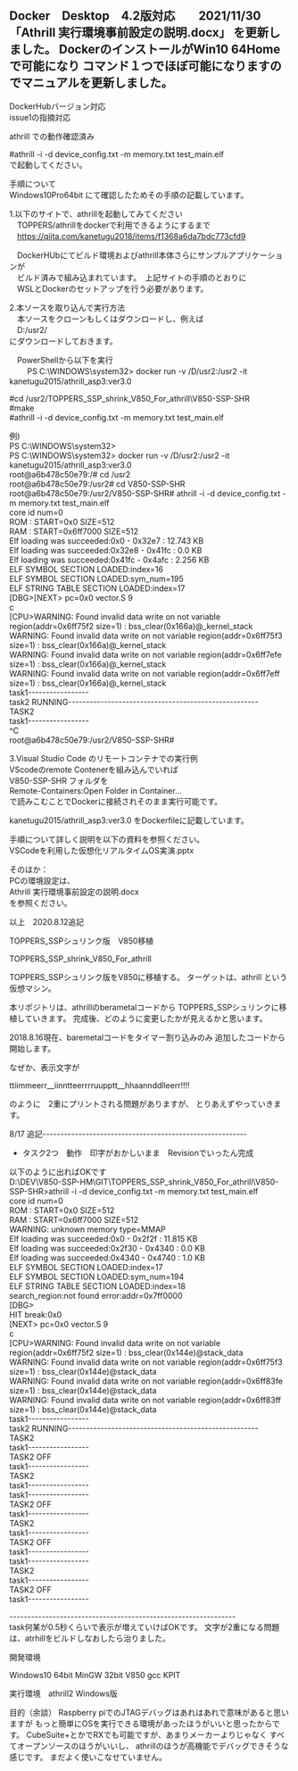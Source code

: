 Docker　Desktop　4.2版対応　　2021/11/30
「Athrill 実行環境事前設定の説明.docx」
を更新しました。
DockerのインストールがWin10 64Homeで可能になり
コマンド１つでほぼ可能になりますのでマニュアルを更新しました。
--------------------------------------------
DockerHubバージョン対応<br>
issue1の指摘対応<br>

athrill での動作確認済み<br>

#athrill -i -d device_config.txt -m memory.txt test_main.elf<br>
で起動してください。

手順について<br>
Windows10Pro64bit にて確認したためその手順の記載しています。<br>

1.以下のサイトで、athrillを起動してみてください<br>
　TOPPERS/athrillをdockerで利用できるようにするまで<br>
　https://qiita.com/kanetugu2018/items/f1368a6da7bdc773cfd9 <br>

　DockerHUbにてビルド環境およびathrill本体さらにサンプルアプリケーションが<br>
　ビルド済みで組み込まれています。　上記サイトの手順のとおりに<br>
　WSLとDockerのセットアップを行う必要があります。<br>


2.本ソースを取り込んで実行方法<br>
　本ソースをクローンもしくはダウンロードし、例えば<br>
　D:/usr2/  <br>
  にダウンロードしておきます。<br>

　PowerShellから以下を実行<br>
　
　PS C:\WINDOWS\system32> docker run -v /D/usr2:/usr2 -it kanetugu2015/athrill_asp3:ver3.0 <br>
  
  #cd /usr2/TOPPERS_SSP_shrink_V850_For_athrill\V850-SSP-SHR <br>
  #make <br>
  #athrill -i -d device_config.txt -m memory.txt test_main.elf <br>

例)<br>
PS C:\WINDOWS\system32><br>
PS C:\WINDOWS\system32> docker run -v /D/usr2:/usr2 -it kanetugu2015/athrill_asp3:ver3.0 <br>
root@a6b478c50e79:/# cd /usr2 <br>
root@a6b478c50e79:/usr2# cd V850-SSP-SHR <br>
root@a6b478c50e79:/usr2/V850-SSP-SHR# athrill -i -d device_config.txt -m memory.txt  test_main.elf <br>
core id num=0<br>
ROM : START=0x0 SIZE=512<br>
RAM : START=0x6ff7000 SIZE=512<br>
Elf loading was succeeded:0x0 - 0x32e7 : 12.743 KB<br>
Elf loading was succeeded:0x32e8 - 0x41fc : 0.0 KB<br>
Elf loading was succeeded:0x41fc - 0x4afc : 2.256 KB<br>
ELF SYMBOL SECTION LOADED:index=16<br>
ELF SYMBOL SECTION LOADED:sym_num=195<br>
ELF STRING TABLE SECTION LOADED:index=17<br>
[DBG>[NEXT> pc=0x0 vector.S 9<br>
c<br>
[CPU>WARNING: Found invalid data write on not variable region(addr=0x6ff75f2 size=1) : bss_clear(0x166a)@_kernel_stack <br>
WARNING: Found invalid data write on not variable region(addr=0x6ff75f3 size=1) : bss_clear(0x166a)@_kernel_stack <br>
WARNING: Found invalid data write on not variable region(addr=0x6ff7efe size=1) : bss_clear(0x166a)@_kernel_stack <br>
WARNING: Found invalid data write on not variable region(addr=0x6ff7eff size=1) : bss_clear(0x166a)@_kernel_stack <br>
task1----------------- <br>
task2 RUNNING----------------------------------------------------- <br>
TASK2 <br>
task1----------------- <br>
^C <br>
root@a6b478c50e79:/usr2/V850-SSP-SHR# <br>

3.Visual Studio Code のリモートコンテナでの実行例<br>
VScodeのremote Contenerを組み込んでいれば<br>
V850-SSP-SHR フォルダを　<br>
Remote-Containers:Open Folder in Container...<br>
で読みこむことでDockerに接続されそのまま実行可能です。<br>

kanetugu2015/athrill_asp3:ver3.0 をDockerfileに記載しています。<br>

手順について詳しく説明を以下の資料を参照ください。<br>
VSCodeを利用した仮想化リアルタイムOS実演.pptx<br>


そのほか：<br>
PCの環境設定は、<br>
Athrill 実行環境事前設定の説明.docx <br>
を参照ください。<br>

以上　2020.8.12追記 <br>



TOPPERS_SSPシュリンク版　V850移植

TOPPERS_SSP_shrink_V850_For_athrill


TOPPERS_SSPシュリンク版をV850に移植する。
ターゲットは、athrill という仮想マシン。

本リポジトリは、athrillのberametalコードから
TOPPERS_SSPシュリンクに移植していきます。
完成後、どのように変更したかが見えるかと思います。

2018.8.16現在、baremetalコードをタイマー割り込みのみ
追加したコードから開始します。

なぜか、表示文字が　

ttiimmeerr__iinntteerrrruupptt__hhaannddlleerr!!!!

のように　2重にプリントされる問題がありますが、
とりあえずやっていきます。

8/17 追記---------------------------------------------------------
* タスク2つ　動作　印字がおかしいまま　Revisionでいったん完成

以下のように出ればOKです　<br>
D:\DEV\V850-SSP-HM\GIT\TOPPERS_SSP_shrink_V850_For_athrill\V850-SSP-SHR>athrill -i -d device_config.txt -m memory.txt test_main.elf<br>
core id num=0<br>
ROM : START=0x0 SIZE=512<br>
RAM : START=0x6ff7000 SIZE=512<br>
WARNING: unknown memory type=MMAP<br>
Elf loading was succeeded:0x0 - 0x2f2f : 11.815 KB<br>
Elf loading was succeeded:0x2f30 - 0x4340 : 0.0 KB<br>
Elf loading was succeeded:0x4340 - 0x4740 : 1.0 KB<br>
ELF SYMBOL SECTION LOADED:index=17<br>
ELF SYMBOL SECTION LOADED:sym_num=194<br>
ELF STRING TABLE SECTION LOADED:index=18<br>
search_region:not found error:addr=0x7ff0000<br>
[DBG><br>
HIT break:0x0<br>
[NEXT> pc=0x0 vector.S 9<br>
c<br>
[CPU>WARNING: Found invalid data write on not variable region(addr=0x6ff75f2 size=1) : bss_clear(0x144e)@stack_data<br>
WARNING: Found invalid data write on not variable region(addr=0x6ff75f3 size=1) : bss_clear(0x144e)@stack_data<br>
WARNING: Found invalid data write on not variable region(addr=0x6ff83fe size=1) : bss_clear(0x144e)@stack_data<br>
WARNING: Found invalid data write on not variable region(addr=0x6ff83ff size=1) : bss_clear(0x144e)@stack_data<br>
task1-----------------<br>
task2 RUNNING-----------------------------------------------------<br>
TASK2<br>
task1-----------------<br>
TASK2 OFF<br>
task1-----------------<br>
TASK2<br>
task1-----------------<br>
task1-----------------<br>
TASK2 OFF<br>
task1-----------------<br>
TASK2<br>
task1-----------------<br>
TASK2 OFF<br>
task1-----------------<br>
task1-----------------<br>
TASK2<br>
task1-----------------<br>
TASK2 OFF<br>
task1-----------------<br>

---------------------------------------------------------------<br>
task何某が0.5秒くらいで表示が増えていけばOKです。
文字が2重になる問題は、atrhillをビルドしなおしたら治りました。



開発環境

Windows10 64bit
MinGW 32bit
V850 gcc KPIT

実行環境　athrill2  Windows版

目的（余談）
Raspberry piでのJTAGデバッグはあれはあれで意味があると思いますが
もっと簡単にOSを実行できる環境があったほうがいいと思ったからです。
CubeSuite+とかでRXでも可能ですが、あまりメーカーよりじゃなく
すべてオープンソースのほうがいいし、
athrillのほうが高機能でデバッグできそうな感じです。
まだよく使いこなせていません。　
